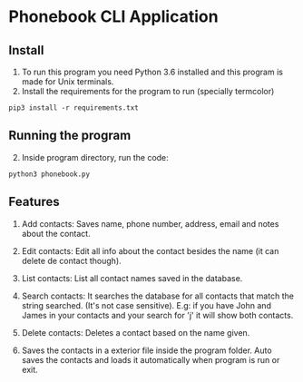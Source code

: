 # Phonebook CLI Application

## Install
1. To run this program you need Python 3.6 installed and this program is made for Unix terminals.
2. Install the requirements for the program to run (specially termcolor)
```
pip3 install -r requirements.txt
```

## Running the program
2. Inside program directory, run the code:
```
python3 phonebook.py
```

## Features
1. Add contacts:
Saves name, phone number, address, email and notes about the contact.

2. Edit contacts:
Edit all info about the contact besides the name (it can delete de contact though).

3. List contacts:
List all contact names saved in the database.

4. Search contacts:
It searches the database for all contacts that match the string searched. (It's not case sensitive).
E.g: if you have John and James in your contacts and your search for 'j' it will show both contacts.

5. Delete contacts:
Deletes a contact based on the name given.

6. Saves the contacts in a exterior file inside the program folder. Auto saves the contacts and loads it automatically when program is run or exit.
